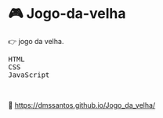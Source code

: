 # :video_game: Jogo-da-velha

:point_right: jogo da velha.

<kbd>HTML</kbd>  
<kbd>CSS</kbd>  
<kbd>JavaScript</kbd>  

&nbsp;

:link: https://dmssantos.github.io/Jogo_da_velha/
